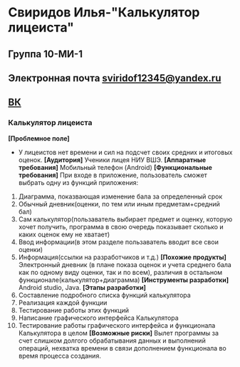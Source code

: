 # Свиридов Илья-"Калькулятор лицеиста"
## Группа 10-МИ-1
## Электронная почта sviridof12345@yandex.ru
## [ВК](https://vk.com/genjimainlol)

### Калькулятор лицеиста
**[Проблемное поле]**
* У лицеистов нет времени и сил на подсчет своих средних и итоговых оценок.
**[Аудитория]**
Ученики лицея НИУ ВШЭ.
**[Аппаратные требования]**
Мобильный телефон (Android)
**[Функциональные требования]**
При входе в приложение, пользователь сможет выбрать одну из функций приложения:
1. Диаграмма, показвающая изменение бала за определенный срок
2. Обычный дневник(оценки, по тем или иным предметам+средний бал)
3. Сам калькулятор(пользаватель выбирает предмет и оценку, которую хочет получить, программа в свою очередь показывает сколько и каких оценок ему не хватает)
4. Ввод информации(в этом разделе пользаватель вводит все свои оценки)
5. Информация(ссылки на разработчиков и т.д.)
**[Похожие продукты]**
Электронный дневник (в плане показа оценок и учета среднего бала как по одному виду оценки, так и по всем), различия в остальном функционале(калькулятор+диаграмма)
**[Инструменты разработки]**
Android studio, Java.
**[Этапы разработки]**
1. Составление подробного списка функций калькулятора
2. Реализация каждой функции
3. Тестирование работы этих функций
4. Написание графического интерфейса Калькулятора
5. Тестирование работы графического интерфейса и функционала Калькулятора в целом
**[Возможные риски]**
Вылет программы за счет слишком долгого обрабатывания данных и выполнений операций, нехватка времени в связи дополнением функционала во время процесса создания.

